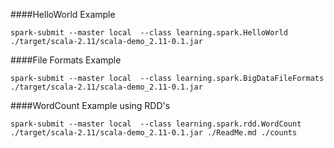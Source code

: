 ####HelloWorld Example
```shell script
spark-submit --master local  --class learning.spark.HelloWorld ./target/scala-2.11/scala-demo_2.11-0.1.jar 
```

####File Formats Example
```shell script
spark-submit --master local  --class learning.spark.BigDataFileFormats ./target/scala-2.11/scala-demo_2.11-0.1.jar 
```

####WordCount Example using RDD's
```shell script
spark-submit --master local  --class learning.spark.rdd.WordCount ./target/scala-2.11/scala-demo_2.11-0.1.jar ./ReadMe.md ./counts
```
